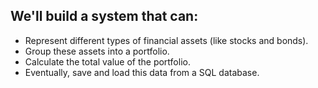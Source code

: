 ## We'll build a system that can:
* Represent different types of financial assets (like stocks and bonds).
* Group these assets into a portfolio.
* Calculate the total value of the portfolio.
* Eventually, save and load this data from a SQL database.